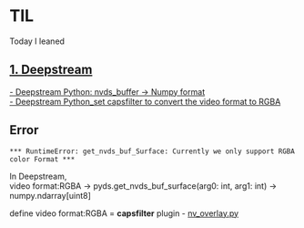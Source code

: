 # TIL
Today I leaned

## [1. Deepstream](https://docs.nvidia.com/metropolis/deepstream/5.0DP/python-api/index.html)
[- Deepstream Python: nvds_buffer → Numpy format](https://docs.nvidia.com/metropolis/deepstream/5.0DP/python-api/Methods/methodsdoc.html)  
[- Deepstream Python_set capsfilter to convert the video format to RGBA](https://forums.developer.nvidia.com/t/deepstream-python-bindings-cannot-access-frame-from-deepstream-test-app3/153804/3)

## Error
`*** RuntimeError: get_nvds_buf_Surface: Currently we only support RGBA color Format ***`
  
In Deepstream,  
video format:RGBA → pyds.get_nvds_buf_surface(arg0: int, arg1: int) → numpy.ndarray[uint8]

define video format:RGBA = **capsfilter** plugin - [nv_overlay.py](https://github.com/diversocean/TIL/blob/main/nvidia/nv_overlay.py)
